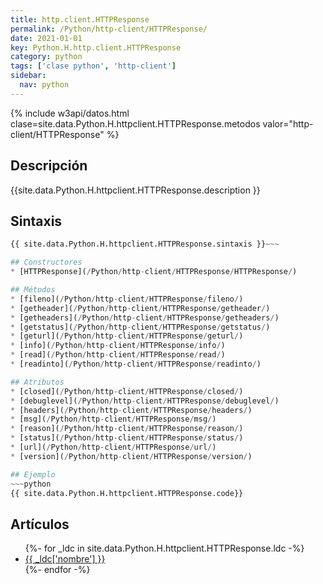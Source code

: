 ```yaml
---
title: http.client.HTTPResponse
permalink: /Python/http-client/HTTPResponse/
date: 2021-01-01
key: Python.H.http.client.HTTPResponse
category: python
tags: ['clase python', 'http-client']
sidebar: 
  nav: python
---
```


{% include w3api/datos.html clase=site.data.Python.H.httpclient.HTTPResponse.metodos valor="http-client/HTTPResponse" %}

## Descripción
{{site.data.Python.H.httpclient.HTTPResponse.description }}

## Sintaxis
~~~python
{{ site.data.Python.H.httpclient.HTTPResponse.sintaxis }}~~~

## Constructores
* [HTTPResponse](/Python/http-client/HTTPResponse/HTTPResponse/)

## Métodos
* [fileno](/Python/http-client/HTTPResponse/fileno/)
* [getheader](/Python/http-client/HTTPResponse/getheader/)
* [getheaders](/Python/http-client/HTTPResponse/getheaders/)
* [getstatus](/Python/http-client/HTTPResponse/getstatus/)
* [geturl](/Python/http-client/HTTPResponse/geturl/)
* [info](/Python/http-client/HTTPResponse/info/)
* [read](/Python/http-client/HTTPResponse/read/)
* [readinto](/Python/http-client/HTTPResponse/readinto/)

## Atributos
* [closed](/Python/http-client/HTTPResponse/closed/)
* [debuglevel](/Python/http-client/HTTPResponse/debuglevel/)
* [headers](/Python/http-client/HTTPResponse/headers/)
* [msg](/Python/http-client/HTTPResponse/msg/)
* [reason](/Python/http-client/HTTPResponse/reason/)
* [status](/Python/http-client/HTTPResponse/status/)
* [url](/Python/http-client/HTTPResponse/url/)
* [version](/Python/http-client/HTTPResponse/version/)

## Ejemplo
~~~python
{{ site.data.Python.H.httpclient.HTTPResponse.code}}
~~~

## Artículos
<ul>
{%- for _ldc in site.data.Python.H.httpclient.HTTPResponse.ldc -%}
   <li>
       <a href="{{_ldc['url'] }}">{{ _ldc['nombre'] }}</a>
   </li>
{%- endfor -%}
</ul>
